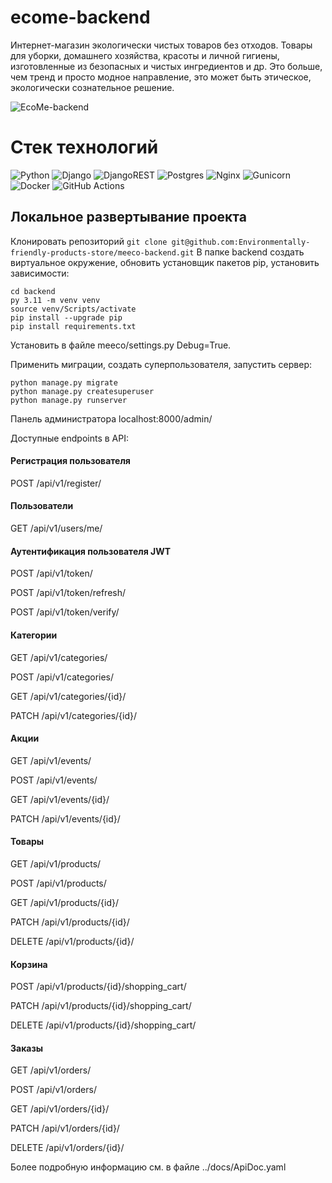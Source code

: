 # ecome-backend
Интернет-магазин экологически чистых товаров без отходов. Товары для уборки, домашнего хозяйства, красоты и личной гигиены, изготовленные из безопасных и чистых ингредиентов и др. Это больше, чем тренд и просто модное направление, это может быть этическое, экологически сознательное решение.

![EcoMe-backend](https://github.com/Environmentally-friendly-products-store/meeco-backend/actions/workflows/backendmain.yml/badge.svg?event=push)

# Стек технологий

![Python](https://img.shields.io/badge/python-3670A0?style=for-the-badge&logo=python&logoColor=ffdd54)
![Django](https://img.shields.io/badge/django-%23092E20.svg?style=for-the-badge&logo=django&logoColor=white)
![DjangoREST](https://img.shields.io/badge/DJANGO-REST-ff1709?style=for-the-badge&logo=django&logoColor=white&color=ff1709&labelColor=gray)
![Postgres](https://img.shields.io/badge/postgres-%23316192.svg?style=for-the-badge&logo=postgresql&logoColor=white)
![Nginx](https://img.shields.io/badge/nginx-%23009639.svg?style=for-the-badge&logo=nginx&logoColor=white)
![Gunicorn](https://img.shields.io/badge/gunicorn-%298729.svg?style=for-the-badge&logo=gunicorn&logoColor=white)
![Docker](https://img.shields.io/badge/docker-%230db7ed.svg?style=for-the-badge&logo=docker&logoColor=white)
![GitHub Actions](https://img.shields.io/badge/github%20actions-%232671E5.svg?style=for-the-badge&logo=githubactions&logoColor=white)

## Локальное развертывание проекта
Клонировать репозиторий
`git clone git@github.com:Environmentally-friendly-products-store/meeco-backend.git`
В папке backend cоздать виртуальное окружение, обновить установщик пакетов pip, установить зависимости:
```
cd backend
py 3.11 -m venv venv
source venv/Scripts/activate
pip install --upgrade pip
pip install requirements.txt
```
Установить в файле meeco/settings.py Debug=True.

Применить миграции, создать суперпользователя, запустить сервер:
```
python manage.py migrate
python manage.py createsuperuser
python manage.py runserver
```
Панель администратора localhost:8000/admin/

Доступные endpoints в API:
#### Регистрация пользователя
POST  /api/v1/register/
#### Пользователи
GET /api/v1/users/me/
#### Аутентификация пользователя JWT
POST /api/v1/token/

POST /api/v1/token/refresh/

POST /api/v1/token/verify/
#### Категории
GET /api/v1/categories/

POST /api/v1/categories/

GET /api/v1/categories/{id}/

PATCH /api/v1/categories/{id}/
#### Акции
GET /api/v1/events/

POST /api/v1/events/

GET /api/v1/events/{id}/

PATCH /api/v1/events/{id}/
#### Товары 
GET /api/v1/products/

POST /api/v1/products/

GET /api/v1/products/{id}/

PATCH /api/v1/products/{id}/

DELETE /api/v1/products/{id}/
#### Корзина
POST /api/v1/products/{id}/shopping_cart/

PATCH /api/v1/products/{id}/shopping_cart/

DELETE /api/v1/products/{id}/shopping_cart/
#### Заказы
GET /api/v1/orders/

POST /api/v1/orders/

GET /api/v1/orders/{id}/

PATCH /api/v1/orders/{id}/

DELETE /api/v1/orders/{id}/

Более подробную информацию см. в файле ../docs/ApiDoc.yaml
